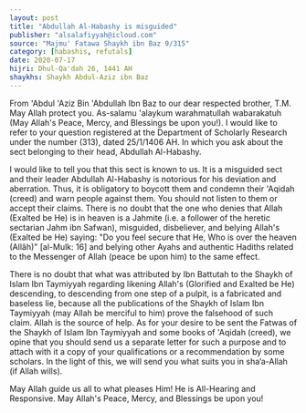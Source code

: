 ```yaml
---
layout: post
title: "Abdullah Al-Habashy is misguided"
publisher: "alsalafiyyah@icloud.com"
source: "Majmu' Fatawa Shaykh ibn Baz 9/315"
category: [habashis, refutals]
date: 2020-07-17
hijri: Dhul-Qa'dah 26, 1441 AH
shaykhs: Shaykh Abdul-Aziz ibn Baz
---
```


From 'Abdul 'Aziz Bin 'Abdullah Ibn Baz to our dear respected brother, T.M. May Allah protect you. As-salamu 'alaykum warahmatullah wabarakatuh (May Allah's Peace, Mercy, and Blessings be upon you!). I would like to refer to your question registered at the Department of Scholarly Research under the number (313), dated 25/1/1406 AH. In which you ask about the sect belonging to their head, Abdullah Al-Habashy.

I would like to tell you that this sect is known to us. It is a misguided sect and their leader Abdullah Al-Habashy is notorious for his deviation and aberration. Thus, it is obligatory to boycott them and condemn their 'Aqidah (creed) and warn people against them. You should not listen to them or accept their claims. There is no doubt that the one who denies that Allah (Exalted be He) is in heaven is a Jahmite (i.e. a follower of the heretic sectarian Jahm ibn Safwan), misguided, disbeliever, and belying Allah's (Exalted be He) saying: "Do you feel secure that He, Who is over the heaven (Allâh)" [al-Mulk: 16] and belying other Ayahs and authentic Hadiths related to the Messenger of Allah (peace be upon him) to the same effect. 

There is no doubt that what was attributed by Ibn Battutah to the Shaykh of Islam Ibn Taymiyyah regarding likening Allah's (Glorified and Exalted be He) descending, to descending from one step of a pulpit, is a fabricated and baseless lie, because all the publications of the Shaykh of Islam Ibn Taymiyyah (may Allah be merciful to him) prove the falsehood of such claim. Allah is the source of help. As for your desire to be sent the Fatwas of the Shaykh of Islam Ibn Taymiyyah and some books of 'Aqidah (creed), we opine that you should send us a separate letter for such a purpose and to attach with it a copy of your qualifications or a recommendation by some scholars. In the light of this, we will send you what suits you in sha’a-Allah (if Allah wills). 

May Allah guide us all to what pleases Him! He is All-Hearing and Responsive. May Allah's Peace, Mercy, and Blessings be upon you!
